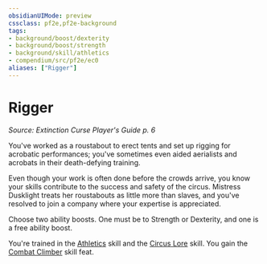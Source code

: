 ```yaml
---
obsidianUIMode: preview
cssclass: pf2e,pf2e-background
tags:
- background/boost/dexterity
- background/boost/strength
- background/skill/athletics
- compendium/src/pf2e/ec0
aliases: ["Rigger"]
---
```

# Rigger
*Source: Extinction Curse Player's Guide p. 6*  

You've worked as a roustabout to erect tents and set up rigging for acrobatic performances; you've sometimes even aided aerialists and acrobats in their death-defying training.

Even though your work is often done before the crowds arrive, you know your skills contribute to the success and safety of the circus. Mistress Dusklight treats her roustabouts as little more than slaves, and you've resolved to join a company where your expertise is appreciated.

Choose two ability boosts. One must be to Strength or Dexterity, and one is a free ability boost.

You're trained in the [Athletics](skills.md#Athletics) skill and the [Circus Lore](skills.md#Lore) skill. You gain the [Combat Climber](combat-climber.md) skill feat.